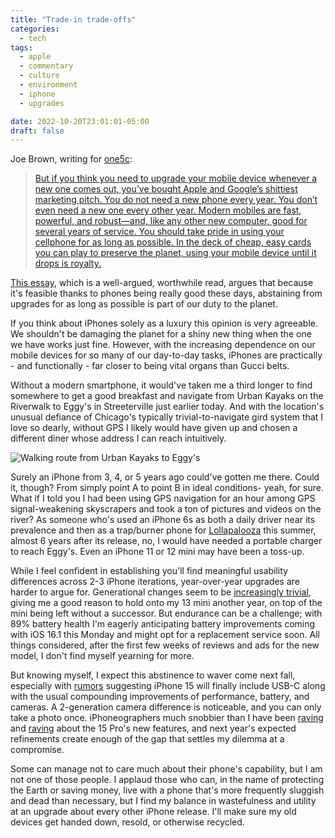 ```yaml
---
title: "Trade-in trade-offs"
categories:
  - tech
tags:
  - apple
  - commentary
  - culture
  - environment
  - iphone
  - upgrades

date: 2022-10-20T23:01:01-05:00
draft: false
---
```


Joe Brown, writing for [one5c](https://www.one5c.com/):

> [But if you think you need to upgrade your mobile device whenever a new one comes out, you’ve bought Apple and Google’s shittiest marketing pitch. You do not need a new phone every year. You don’t even need a new one every other year. Modern mobiles are fast, powerful, and robust—and, like any other new computer, good for several years of service. You should take pride in using your cellphone for as long as possible. In the deck of cheap, easy cards you can play to preserve the planet, using your mobile device until it drops is royalty.](https://one5c.substack.com/p/your-old-phone-is-a-badge-of-honor)

[This essay](https://one5c.substack.com/p/your-old-phone-is-a-badge-of-honor), which is a well-argued, worthwhile read, argues that because it's feasible thanks to phones being really good these days, abstaining from upgrades for as long as possible is part of our duty to the planet.

If you think about iPhones solely as a luxury this opinion is very agreeable. We shouldn't be damaging the planet for a shiny new thing when the one we have works just fine. However, with the increasing dependence on our mobile devices for so many of our day-to-day tasks, iPhones are practically - and functionally - far closer to being vital organs than Gucci belts.

Without a modern smartphone, it would've taken me a third longer to find somewhere to get a good breakfast and navigate from Urban Kayaks on the Riverwalk to Eggy's in Streeterville just earlier today. And with the location's unusual defiance of Chicago's typically trivial-to-navigate gird system that I love so dearly, without GPS I likely would have given up and chosen a different diner whose address I can reach intuitively.

![Walking route from Urban Kayaks to Eggy's](/images/blog/eggys-apple-maps-sc.jpeg "A screenshot of a 14 minute walking route on Apple Maps from Urban Kayaks to Eggy's in downtown Chicago")

Surely an iPhone from 3, 4, or 5 years ago could've gotten me there. Could it, though? From simply point A to point B in ideal conditions- yeah, for sure. What if I told you I had been using GPS navigation for an hour among GPS signal-weakening skyscrapers and took a ton of pictures and videos on the river? As someone who's used an iPhone 6s as both a daily driver near its prevalence and then as a trap/burner phone for [Lollapalooza](https://www.chicagotribune.com/opinion/editorials/ct-editorial-lollapalooza-phone-thefts-20220802-h5kb3kszqnewxh2p67zkl3fkmm-story.html) this summer, almost 6 years after its release, no, I would have needed a portable charger to reach Eggy's. Even an iPhone 11 or 12 mini may have been a toss-up.

While I feel confident in establishing you'll find meaningful usability differences across 2-3 iPhone iterations, year-over-year upgrades are harder to argue for. Generational changes seem to be [increasingly trivial](https://www.theverge.com/23352282/iphone-14-review-apple), giving me a good reason to hold onto my 13 mini another year, on top of the mini being left without a successor. But endurance can be a challenge; with 89% battery health I'm eagerly anticipating battery improvements coming with iOS 16.1 this Monday and might opt for a replacement service soon. All things considered, after the first few weeks of reviews and ads for the new model, I don't find myself yearning for more.

But knowing myself, I expect this abstinence to waver come next fall, especially with [rumors](https://9to5mac.com/2022/10/10/iphone-15-usb-c-2/) suggesting iPhone 15 will finally include USB-C along with the usual compounding improvements of performance, battery, and cameras. A 2-generation camera difference is noticeable, and you can only take a photo once. iPhoneographers much snobbier than I have been [raving](https://twitter.com/sdw/status/1571206258677678080) and [raving](https://twitter.com/sdw/status/1575975270028574722) about the 15 Pro's new features, and next year's expected refinements create enough of the gap that settles my dilemma at a compromise.

Some can manage not to care much about their phone's capability, but I am not one of those people. I applaud those who can, in the name of protecting the Earth or saving money, live with a phone that's more frequently sluggish and dead than necessary, but I find my balance in wastefulness and utility at an upgrade about every other iPhone release. I'll make sure my old devices get handed down, resold, or otherwise recycled.
